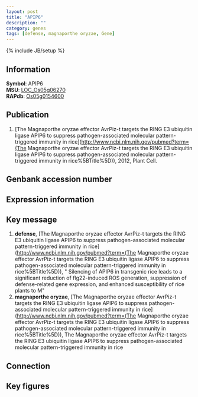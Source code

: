 ```yaml
---
layout: post
title: "APIP6"
description: ""
category: genes
tags: [defense, magnaporthe oryzae, Gene]
---
```

{% include JB/setup %}

## Information
__Symbol__: APIP6  
__MSU__: [LOC_Os05g06270](http://rice.plantbiology.msu.edu/cgi-bin/ORF_infopage.cgi?orf=LOC_Os05g06270)  
__RAPdb__: [Os05g0154600](http://rapdb.dna.affrc.go.jp/viewer/gbrowse_details/irgsp1?name=Os05g0154600)  

## Publication
1. [The Magnaporthe oryzae effector AvrPiz-t targets the RING E3 ubiquitin ligase APIP6 to suppress pathogen-associated molecular pattern-triggered immunity in rice](http://www.ncbi.nlm.nih.gov/pubmed?term=(The Magnaporthe oryzae effector AvrPiz-t targets the RING E3 ubiquitin ligase APIP6 to suppress pathogen-associated molecular pattern-triggered immunity in rice%5BTitle%5D)), 2012, Plant Cell.

## Genbank accession number

## Expression information

## Key message
1. __defense__, [The Magnaporthe oryzae effector AvrPiz-t targets the RING E3 ubiquitin ligase APIP6 to suppress pathogen-associated molecular pattern-triggered immunity in rice](http://www.ncbi.nlm.nih.gov/pubmed?term=(The Magnaporthe oryzae effector AvrPiz-t targets the RING E3 ubiquitin ligase APIP6 to suppress pathogen-associated molecular pattern-triggered immunity in rice%5BTitle%5D)), " Silencing of APIP6 in transgenic rice leads to a significant reduction of flg22-induced ROS generation, suppression of defense-related gene expression, and enhanced susceptibility of rice plants to M"
2. __magnaporthe oryzae__, [The Magnaporthe oryzae effector AvrPiz-t targets the RING E3 ubiquitin ligase APIP6 to suppress pathogen-associated molecular pattern-triggered immunity in rice](http://www.ncbi.nlm.nih.gov/pubmed?term=(The Magnaporthe oryzae effector AvrPiz-t targets the RING E3 ubiquitin ligase APIP6 to suppress pathogen-associated molecular pattern-triggered immunity in rice%5BTitle%5D)), The Magnaporthe oryzae effector AvrPiz-t targets the RING E3 ubiquitin ligase APIP6 to suppress pathogen-associated molecular pattern-triggered immunity in rice

## Connection

## Key figures


